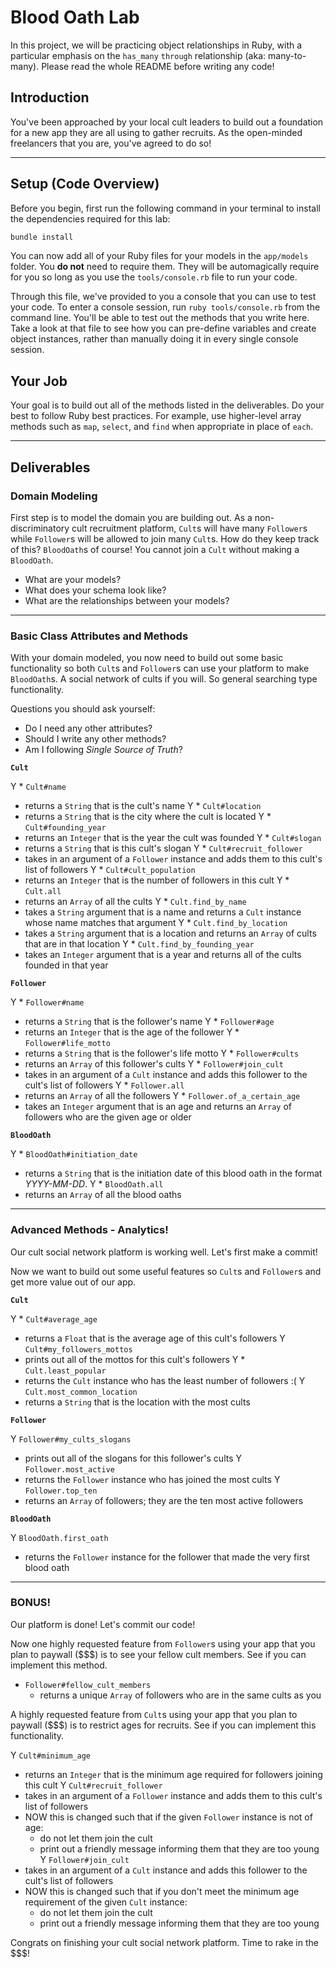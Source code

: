 Blood Oath Lab
==============

In this project, we will be practicing object relationships in Ruby, with a particular emphasis on the `has_many` `through` relationship (aka: many-to-many). Please read the whole README before writing any code!

## Introduction

You've been approached by your local cult leaders to build out a foundation for a new app they are all using to gather recruits. As the open-minded freelancers that you are, you've agreed to do so!

---

## Setup (Code Overview)

Before you begin, first run the following command in your terminal to install the dependencies required for this lab:

```sh
bundle install
```

You can now add all of your Ruby files for your models in the `app/models` folder. You **do not** need to require them. They will be automagically require for you so long as you use the `tools/console.rb` file to run your code.

Through this file, we've provided to you a console that you can use to test your code. To enter a console session, run `ruby tools/console.rb` from the command line. You'll be able to test out the methods that you write here. Take a look at that file to see how you can pre-define variables and create object instances, rather than manually doing it in every single console session.

## Your Job

Your goal is to build out all of the methods listed in the deliverables. Do your best to follow Ruby best practices. For example, use higher-level array methods such as `map`, `select`, and `find` when appropriate in place of `each`.

---

## Deliverables

### Domain Modeling

First step is to model the domain you are building out. As a non-discriminatory cult recruitment platform, `Cult`s will have many `Follower`s while `Follower`s will be allowed to join many `Cult`s. How do they keep track of this? `BloodOath`s of course! You cannot join a `Cult` without making a `BloodOath`.

* What are your models?
* What does your schema look like?
* What are the relationships between your models?

---

### Basic Class Attributes and Methods

With your domain modeled, you now need to build out some basic functionality so both `Cult`s and `Follower`s can use your platform to make `BloodOath`s. A social network of cults if you will. So general searching type functionality.

Questions you should ask yourself:

* Do I need any other attributes?
* Should I write any other methods?
* Am I following _Single Source of Truth_?

**`Cult`**

Y * `Cult#name`
  * returns a `String` that is the cult's name
Y * `Cult#location`
  * returns a `String` that is the city where the cult is located
Y * `Cult#founding_year`
  * returns an `Integer` that is the year the cult was founded
Y * `Cult#slogan`
  * returns a `String` that is this cult's slogan
Y * `Cult#recruit_follower`
  * takes in an argument of a `Follower` instance and adds them to this cult's list of followers
Y * `Cult#cult_population`
  * returns an `Integer` that is the number of followers in this cult
Y * `Cult.all`
  * returns an `Array` of all the cults
Y * `Cult.find_by_name`
  * takes a `String` argument that is a name and returns a `Cult` instance whose name matches that argument
Y * `Cult.find_by_location`
  * takes a `String` argument that is a location and returns an `Array` of cults that are in that location
Y * `Cult.find_by_founding_year`
  * takes an `Integer` argument that is a year and returns all of the cults founded in that year

**`Follower`**

Y * `Follower#name`
  * returns a `String` that is the follower's name
Y * `Follower#age`
  * returns an `Integer` that is the age of the follower
Y * `Follower#life_motto`
  * returns a `String` that is the follower's life motto
Y * `Follower#cults`
  * returns an `Array` of this follower's cults
Y * `Follower#join_cult`
  * takes in an argument of a `Cult` instance and adds this follower to the cult's list of followers
Y * `Follower.all`
  * returns an `Array` of all the followers
Y * `Follower.of_a_certain_age`
  * takes an `Integer` argument that is an age and returns an `Array` of followers who are the given age or older

**`BloodOath`**

Y * `BloodOath#initiation_date`
  * returns a `String` that is the initiation date of this blood oath in the format _YYYY-MM-DD_.
Y * `BloodOath.all`
  * returns an `Array` of all the blood oaths

---

### Advanced Methods - Analytics!

Our cult social network platform is working well. Let's first make a commit!

Now we want to build out some useful features so `Cult`s and `Follower`s and get more value out of our app.

**`Cult`**

Y * `Cult#average_age`
  * returns a `Float` that is the average age of this cult's followers
Y `Cult#my_followers_mottos`
  * prints out all of the mottos for this cult's followers
Y * `Cult.least_popular`
  * returns the `Cult` instance who has the least number of followers :(
Y `Cult.most_common_location`
  * returns a `String` that is the location with the most cults

**`Follower`**

Y `Follower#my_cults_slogans`
  * prints out all of the slogans for this follower's cults
Y `Follower.most_active`
  * returns the `Follower` instance who has joined the most cults
Y `Follower.top_ten`
  * returns an `Array` of followers; they are the ten most active followers

**`BloodOath`**

Y `BloodOath.first_oath`
  * returns the `Follower` instance for the follower that made the very first blood oath

---

### BONUS!

Our platform is done! Let's commit our code!

Now one highly requested feature from `Follower`s using your app that you plan to paywall ($$$) is to see your fellow cult members. See if you can implement this method.

* `Follower#fellow_cult_members`
  * returns a unique `Array` of followers who are in the same cults as you

A highly requested feature from `Cult`s using your app that you plan to paywall ($$$) is to restrict ages for recruits. See if you can implement this functionality.

Y `Cult#minimum_age`
  * returns an `Integer` that is the minimum age required for followers joining this cult
Y `Cult#recruit_follower`
  * takes in an argument of a `Follower` instance and adds them to this cult's list of followers
  * NOW this is changed such that if the given `Follower` instance is not of age:
    * do not let them join the cult
    * print out a friendly message informing them that they are too young
Y `Follower#join_cult`
  * takes in an argument of a `Cult` instance and adds this follower to the cult's list of followers
  * NOW this is changed such that if you don't meet the minimum age requirement of the given `Cult` instance:
    * do not let them join the cult
    * print out a friendly message informing them that they are too young

Congrats on finishing your cult social network platform. Time to rake in the $$$!
